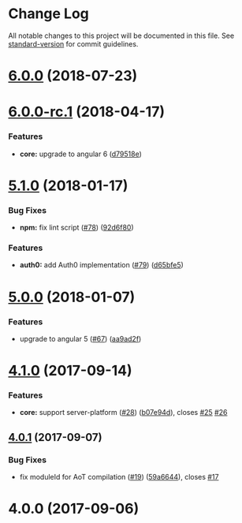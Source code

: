 # Change Log

All notable changes to this project will be documented in this file. See [standard-version](https://github.com/conventional-changelog/standard-version) for commit guidelines.

<a name="6.0.0"></a>
# [6.0.0](https://github.com/holidaylab/ngx-auth/compare/v6.0.0-rc.1...v6.0.0) (2018-07-23)



<a name="6.0.0-rc.1"></a>
# [6.0.0-rc.1](https://github.com/holidaylab/ngx-auth/compare/v5.1.0...v6.0.0-rc.1) (2018-04-17)


### Features

* **core:** upgrade to angular 6 ([d79518e](https://github.com/holidaylab/ngx-auth/commit/d79518e))



<a name="5.1.0"></a>
# [5.1.0](https://github.com/holidaylab/ngx-auth/compare/v5.0.0...v5.1.0) (2018-01-17)


### Bug Fixes

* **npm:** fix lint script ([#78](https://github.com/holidaylab/ngx-auth/issues/78)) ([92d6f80](https://github.com/holidaylab/ngx-auth/commit/92d6f80))


### Features

* **auth0:** add Auth0 implementation ([#79](https://github.com/holidaylab/ngx-auth/issues/79)) ([d65bfe5](https://github.com/holidaylab/ngx-auth/commit/d65bfe5))



<a name="5.0.0"></a>
# [5.0.0](https://github.com/holidaylab/ngx-auth/compare/v4.1.0...v5.0.0) (2018-01-07)


### Features

* upgrade to angular 5 ([#67](https://github.com/holidaylab/ngx-auth/issues/67)) ([aa9ad2f](https://github.com/holidaylab/ngx-auth/commit/aa9ad2f))



<a name="4.1.0"></a>
# [4.1.0](https://github.com/holidaylab/ngx-auth/compare/v4.0.0...v4.1.0) (2017-09-14)


### Features

* **core:** support server-platform ([#28](https://github.com/holidaylab/ngx-auth/issues/28)) ([b07e94d](https://github.com/holidaylab/ngx-auth/commit/b07e94d)), closes [#25](https://github.com/holidaylab/ngx-auth/issues/25) [#26](https://github.com/holidaylab/ngx-auth/issues/26)



<a name="4.0.1"></a>
## [4.0.1](https://github.com/holidaylab/ngx-auth/compare/v4.0.0...v4.0.1) (2017-09-07)


### Bug Fixes

* fix moduleId for AoT compilation ([#19](https://github.com/holidaylab/ngx-auth/issues/19)) ([59a6644](https://github.com/holidaylab/ngx-auth/commit/59a6644)), closes [#17](https://github.com/holidaylab/ngx-auth/issues/17)



<a name="4.0.0"></a>
# 4.0.0 (2017-09-06)
